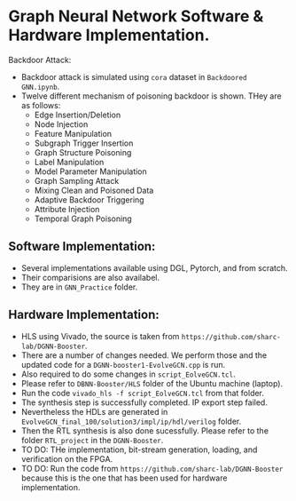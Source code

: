 # Graph Neural Network Software & Hardware Implementation.

Backdoor Attack:
- Backdoor attack is simulated using `cora` dataset in `Backdoored GNN.ipynb`.
- Twelve different mechanism of poisoning backdoor is shown. THey are as follows:
  - Edge Insertion/Deletion
  - Node Injection
  - Feature Manipulation
  - Subgraph Trigger Insertion
  - Graph Structure Poisoning
  - Label Manipulation
  - Model Parameter Manipulation
  - Graph Sampling Attack
  - Mixing Clean and Poisoned Data
  - Adaptive Backdoor Triggering
  - Attribute Injection
  - Temporal Graph Poisoning

## Software Implementation:
- Several implementations available using DGL, Pytorch, and from scratch.
- Their comparisions are also availabel.
- They are in `GNN_Practice` folder.



## Hardware Implementation:
- HLS using Vivado, the source is taken from `https://github.com/sharc-lab/DGNN-Booster`.
- There are a number of changes needed. We perform those and the updated code for a `DGNN-booster1-EvolveGCN.cpp` is run.
- Also required to do some changes in `script_EolveGCN.tcl`.
- Please refer to `DBNN-Booster/HLS` folder of the Ubuntu machine (laptop).
- Run the code `vivado_hls -f script_EolveGCN.tcl` from that folder.
- The synthesis step is successfully completed. IP export step failed.
- Nevertheless the HDLs are generated in `EvolveGCN_final_100/solution3/impl/ip/hdl/verilog` folder.
- Then the RTL synthesis is also done sucessfully. Please refer to the folder `RTL_project` in the `DGNN-Booster`.
- TO DO: THe implementation, bit-stream generation, loading, and verification on the FPGA.
- TO DO: Run the code from `https://github.com/sharc-lab/DGNN-Booster`  because this is the one that has been used for hardware implementation.
